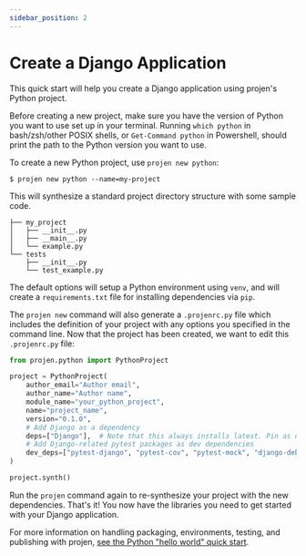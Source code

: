 ```yaml
---
sidebar_position: 2
---
```


# Create a Django Application

This quick start will help you create a Django application using projen's Python project.

Before creating a new project, make sure you have the version of Python you want
to use set up in your terminal. Running `which python` in bash/zsh/other POSIX shells, or
`Get-Command python` in Powershell, should print the path to the Python version you
want to use.

To create a new Python project, use `projen new python`:

```shell
$ projen new python --name=my-project
```

This will synthesize a standard project directory structure with some sample
code.

```shell
├── my_project
│   ├── __init__.py
│   ├── __main__.py
│   └── example.py
└── tests
    ├── __init__.py
    └── test_example.py
```

The default options will setup a Python environment using `venv`, and will
create a `requirements.txt` file for installing dependencies via `pip`.

The `projen new` command will also generate a `.projenrc.py` file which includes
the definition of your project with any options you specified in the command
line. Now that the project has been created, we want to edit this `.projenrc.py` file:

```python
from projen.python import PythonProject

project = PythonProject(
    author_email="Author email",
    author_name="Author name",
    module_name="your_python_project",
    name="project_name",
    version="0.1.0",
    # Add Django as a dependency
    deps=["Django"],  # Note that this always installs latest. Pin as needed with @<version>.
    # Add Django-related pytest packages as dev dependencies
    dev_deps=["pytest-django", "pytest-cov", "pytest-mock", "django-debug-toolbar", "django-queryinspect"],
)

project.synth()
```

Run the `projen` command again to re-synthesize your project with the new dependencies. That's it! You now have the libraries you need to get started with your Django application.

For more information on handling packaging, environments, testing, and publishing with projen, [see the Python "hello world" quick start](/docs/quick-starts/python/hello-world).
